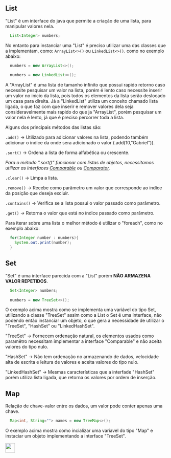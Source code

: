 ## List

"List" é um interface do java que permite a criação de uma lista, para manipular valores nela.

```java 
  List<Integer> numbers;
```
No entanto para instanciar uma "List" é preciso utilizar uma das classes que a implementam, como: ```ArrayList<>()``` ou ```LinkedList<>()```. como no  exemplo abaixo:

```java 
  numbers = new ArrayList<>();
  
  numbers = new LinkedList<>();
```
A "ArrayList" é uma lista de tamanho infinito que possui rapido retorno caso necessite pesquisar um valor na lista, porém é lento caso necessite inserir um valor no início da lista, pois todos os elementos da lista serão deslocado um casa para direita. Já a "LinkedList" utiliza um conceito chamado lista ligada, o que faz com que inserir e remover valores dela seja consideravelmente mais rapido do que ja "ArrayList", porém pesquisar um valor nela é lento, já que é preciso percorrer toda a lista.

Alguns dos principais métodos das listas são:

```.add()``` -> Utilizado para adicionar valores na lista, podendo também adicionar o indice da onde sera adicionado o valor (.add(10,"Gabriel")).

```.sort()``` -> Ordena a lista de forma alfabética ou crescente.

  *Para o método ".sort()" funcionar com listas de objetos, necessitamos utilizar as interfaces [Comparable](/Java/Comparable_Comparator.md) ou [Comparator](/Java/Comparable_Comparator.md).*

```.clear()``` -> Limpa a lista.

```.remove()``` -> Recebe como parâmetro um valor que corresponde ao indíce da posição que deseja excluir.

```.contains()``` -> Verifica se a lista possui o valor passado como parâmetro.

```.get()``` -> Retorna o valor que está no índice passado como parâmetro.

Para iterar sobre uma lista o melhor método é utilizar o "foreach", como no exemplo abaixo:

```java 
  for(Integer number : numbers){
    System.out.print(number);
  }
```

## Set

"Set" é uma interface parecida com a "List" porém **NÃO ARMAZENA VALOR REPETIDOS**.

```java
  Set<Integer> numbers;
  
  numbers = new TreeSet<>();
```
O exemplo acima mostra como se implementa uma variável do tipo Set, utilizando a classe "TreeSet" assim como a List o Set é uma interface, não podendo então instanciar um objeto, o que gera a necessidade de utilizar o "TreeSet", "HashSet" ou "LinkedHashSet".

"TreeSet" -> Fornecem ordenação natural, os elementos usados como paramêtro necessitam implementar a interface "Comparable" e não aceita valores do tipo nulo.

"HashSet" -> Não tem ordenação no armazenando de dados, velocidade alta de escrita e leitura de valores e aceita valores do tipo nulo.

"LinkedHashSet" -> Mesmas características que a interfade "HashSet" porém utiliza lista ligada, que retorna os valores por ordem de inserção.

## Map

Relação de chave-valor entre os dados, um valor pode conter apenas uma chave.

```java
  Map<int, String=""> names = new TreeMap<>();
```

O exemplo acima mostra como incializar uma variavel do tipo "Map" e instaciar um objeto implementando a interface "TreeSet".

[<img width="30" src="https://cdn-icons-png.flaticon.com/512/137/137518.png" alt="" title="" class="loaded">](/README.md)


  
